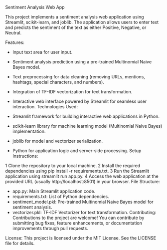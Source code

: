 Sentiment Analysis Web App

This project implements a sentiment analysis web application using Streamlit, scikit-learn, and joblib. The application allows users to enter text and predicts the sentiment of the text as either Positive, Negative, or Neutral.

Features:

* Input text area for user input.
* Sentiment analysis prediction using a pre-trained Multinomial Naive Bayes model.
* Text preprocessing for data cleaning (removing URLs, mentions, hashtags, special characters, and numbers).
* Integration of TF-IDF vectorization for text transformation.
* Interactive web interface powered by Streamlit for seamless user interaction.
Technologies Used:

* Streamlit framework for building interactive web applications in Python.
* scikit-learn library for machine learning model (Multinomial Naive Bayes) implementation.
* joblib for model and vectorizer serialization.
* Python for application logic and server-side processing.
Setup Instructions:

1 Clone the repository to your local machine.
2 Install the required dependencies using pip install -r requirements.txt.
3 Run the Streamlit application using streamlit run app.py.
4 Access the web application at the provided URL (usually http://localhost:8501) in your browser.
File Structure:

* app.py: Main Streamlit application code.
* requirements.txt: List of Python dependencies.
* sentiment_model.pkl: Pre-trained Multinomial Naive Bayes model for sentiment analysis.
* vectorizer.pkl: TF-IDF Vectorizer for text transformation.
Contributing:
Contributions to the project are welcome! You can contribute by submitting bug fixes, feature enhancements, or documentation improvements through pull requests.

License:
This project is licensed under the MIT License. See the LICENSE file for details.
